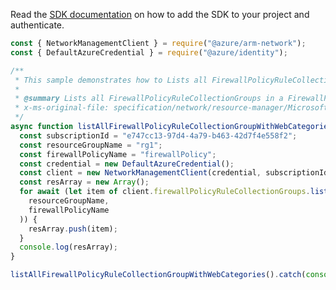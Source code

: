 Read the [SDK documentation](https://github.com/Azure/azure-sdk-for-js/blob/%40azure%2Farm-network_28.0.0/sdk/network/arm-network/README.md) on how to add the SDK to your project and authenticate.

```javascript
const { NetworkManagementClient } = require("@azure/arm-network");
const { DefaultAzureCredential } = require("@azure/identity");

/**
 * This sample demonstrates how to Lists all FirewallPolicyRuleCollectionGroups in a FirewallPolicy resource.
 *
 * @summary Lists all FirewallPolicyRuleCollectionGroups in a FirewallPolicy resource.
 * x-ms-original-file: specification/network/resource-manager/Microsoft.Network/stable/2021-08-01/examples/FirewallPolicyRuleCollectionGroupWithWebCategoriesList.json
 */
async function listAllFirewallPolicyRuleCollectionGroupWithWebCategories() {
  const subscriptionId = "e747cc13-97d4-4a79-b463-42d7f4e558f2";
  const resourceGroupName = "rg1";
  const firewallPolicyName = "firewallPolicy";
  const credential = new DefaultAzureCredential();
  const client = new NetworkManagementClient(credential, subscriptionId);
  const resArray = new Array();
  for await (let item of client.firewallPolicyRuleCollectionGroups.list(
    resourceGroupName,
    firewallPolicyName
  )) {
    resArray.push(item);
  }
  console.log(resArray);
}

listAllFirewallPolicyRuleCollectionGroupWithWebCategories().catch(console.error);
```
